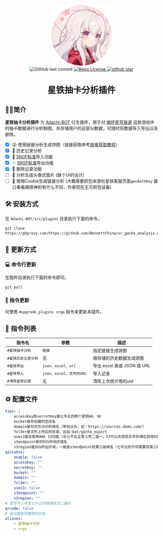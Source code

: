 <div align="center">
    <img src="public/images/eyBKUn1685116674775.png" alt="avatar/logo" width="200" height="200">
</div>
<div align="center">
    <img alt="GitHub last commit" src="https://img.shields.io/github/last-commit/BennettChina/sr_gacha_analysis">
    <a target="_blank" href="https://raw.githubusercontent.com/BennettChina/sr_gacha_analysis/master/LICENSE">
		<img alt="Repo License" src="https://img.shields.io/github/license/BennettChina/sr_gacha_analysis">
	</a>
    <a target="_blank" href='https://github.com/BennettChina/sr_gacha_analysis/stargazers'>
		<img src="https://img.shields.io/github/stars/BennettChina/sr_gacha_analysis.svg?logo=github" alt="github star"/>
	</a>
</div>

<h1 align="center">星铁抽卡分析插件</h1>

## 🧑‍💻简介

**星铁抽卡分析插件** 为 [Adachi-BOT](https://github.com/SilveryStar/Adachi-BOT)
衍生插件，用于对 [崩坏星穹铁道](https://sr.mihoyo.com/)
这款游戏中的抽卡数据进行分析制图，并存储用户的这部分数据，可随时将数据导入导出以及删除。

- [x] 😜 使用链接分析生成饼图（链接获取参考[链接获取教程](https://mp.weixin.qq.com/s/az7ljX2xiM8qEz3Xjx9rQw)）
- [x] 🥳 历史记录分析
- [x] 🎉 [SRGF标准](https://uigf.org/zh/standards/SRGF.html)导入功能
- [x] ✨ [SRGF标准](https://uigf.org/zh/standards/SRGF.html)导出功能
- [x] 🤪 删除记录功能
- [ ] 📆 分析生成头像式图片 (缺个UI的设计)
- [ ] 🧐 使用Cookie生成链接分析 (大概需要抓包米游社星铁客服页面`genAuthKey`
  接口看看跟原神的有什么不同，作者现在无可抓包设备)

## 🛠️ 安装方式

在 `Adachi-BOT/src/plugins` 目录执行下面的命令。

```shell
git clone https://ghproxy.com/https://github.com/BennettChina/sr_gacha_analysis.git
```

## 🎁 更新方式

### 💻 命令行更新

在插件目录执行下面的命令即可。

```shell
git pull
```

### 📱 指令更新

可使用 `#upgrade_plugins srga` 指令来更新本插件。

## 🧰 指令列表

| 指令名         | 参数                   | 描述                     |
|-------------|----------------------|------------------------|
| `#星铁抽卡分析`   | `链接`                 | 指定链接生成饼图               |
| `#星铁历史记录分析` | 无                    | 用存储的历史数据生成饼图           |
| `#星铁导出`     | `json、excel、url`     | 导出 excel 表或 JSON 或 URL |
| `#星铁导入`     | `json、excel、文件的URL ` | 导入记录                   |
| `#清除星铁记录`   | 无                    | 清除上次统计用的uid            |

## ⚙️ 配置文件

```yaml
tips: |
    accessKey和secretKey是七牛云的两个密钥AK、SK
    bucket是你创建的空间名
    domain是你文件访问的域名（带协议头，如：https://sources.demo.com/）
    folder是文件上传后的目录，比如:bot/gacha_export
    uses3是否使用AWS S3功能（与七牛云正常上传二选一，S3可以实现将文件存储在其他OSS）
    s3endpoint是你OSS的地区域名
    s3region是OSS所在区域，一般是s3endpoint的第三级域名（七牛云的不同需要将第三级域名中的s3-去掉）
qiniuOss:
    enable: false
    accessKey: ""
    secretKey: ""
    bucket: ""
    domain: ""
    folder: ""
    uses3: false
    s3endpoint: ""
    s3region: ""
# 是否将上传至七牛云的链接转为二维码
qrcode: false
# 指令更新时使用的别名
aliases:
    - 星铁抽卡分析
    - srga 
```



